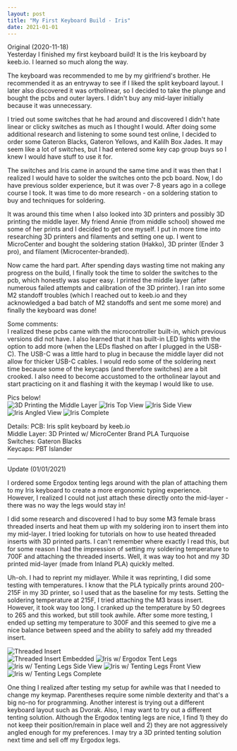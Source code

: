 ```yaml
---
layout: post
title: "My First Keyboard Build - Iris"
date: 2021-01-01
---
```

Original (2020-11-18)  
Yesterday I finished my first keyboard build! It is the Iris keyboard by keeb.io. I learned so much along the way.

The keyboard was recommended to me by my girlfriend's brother. He recommended it as an entryway to see if I liked the split keyboard layout. I later also discovered it was ortholinear, so I decided to take the plunge and bought the pcbs and outer layers. I didn't buy any mid-layer initially because it was unnecessary. 

I tried out some switches that he had around and discovered I didn't hate linear or clicky switches as much as I thought I would. After doing some additional research and listening to some sound test online, I decided to order some Gateron Blacks, Gateron Yellows, and Kalilh Box Jades. It may seem like a lot of switches, but I had entered some key cap group buys so I knew I would have stuff to use it for. 

The switches and Iris came in around the same time and it was then that I realized I would have to solder the switches onto the pcb board. Now, I do have previous solder experience, but it was over 7-8 years ago in a college course I took. It was time to do more research - on a soldering station to buy and techniques for soldering. 

It was around this time when I also looked into 3D printers and possibly 3D printing the middle layer. My friend Annie (from middle school) showed me some of her prints and I decided to get one myself. I put in more time into researching 3D printers and filaments and setting one up. I went to MicroCenter and bought the soldering station (Hakko), 3D printer (Ender 3 pro), and filament (Microcenter-branded). 

Now came the hard part. After spending days wasting time not making any progress on the build, I finally took the time to solder the switches to the pcb, which honestly was super easy. I printed the middle layer (after numerous failed attempts and calibration of the 3D printer). I ran into some M2 standoff troubles (which I reached out to keeb.io and they acknowledged a bad batch of M2 standoffs and sent me some more) and finally the keyboard was done!

Some comments:  
I realized these pcbs came with the microcontroller built-in, which previous versions did not have. I also learned that it has built-in LED lights with the option to add more (when the LEDs flashed on after I plugged in the USB-C). The USB-C was a little hard to plug in because the middle layer did not allow for thicker USB-C cables. I would redo some of the soldering next time because some of the keycaps (and therefore switches) are a bit crooked. I also need to become accustomed to the ortholinear layout and start practicing on it and flashing it with the keymap I would like to use.

Pics below!  
![3D Printing the Middle Layer](/assets/images/3DPrintingMiddleLayer.jpg)
![Iris Top View](/assets/images/IrisTopView.jpg)
![Iris Side View](/assets/images/IrisSideView.jpg)
![Iris Angled View](/assets/images/IrisAngledView.jpg)
![Iris Complete](/assets/images/IrisComplete.jpg)


Details:
PCB: Iris split keyboard by keeb.io  
Middle Layer: 3D Printed w/ MicroCenter Brand PLA Turquoise  
Switches: Gateron Blacks  
Keycaps: PBT Islander

---
Update (01/01/2021)

I ordered some Ergodox tenting legs around  with the plan of attaching them to my Iris keyboard to create a more ergonomic typing experience. However, I realized I could not just attach these directly onto the mid-layer - there was no way the legs would stay in!

I did some research and discovered I had to buy some M3 female brass threaded inserts and heat them up with my soldering iron to insert them into my mid-layer. I tried looking for tutorials on how to use heated threaded inserts with 3D printed parts. I can't remember where exactly I read this, but for some reason I had the impression of setting my soldering temperature to 700F and attaching the threaded inserts. Well, it was way too hot and my 3D printed mid-layer (made from Inland PLA) quickly melted.

Uh-oh. I had to reprint my midlayer. While it was reprinting, I did some testing with temperatures. I know that the PLA typically prints around 200-215F in my 3D printer, so I used that as the baseline for my tests. Setting the soldering temperature at 215F, I tried attaching the M3 brass insert. However, it took way too long. I cranked up the temperature by 50 degrees to 265 and this worked, but still took awhile. After some more testing, I ended up setting my temperature to 300F and this seemed to give me a nice balance between speed and the ability to safely add my threaded insert. 

![Threaded Insert](/assets/images/M3_4_5.jpg)  
![Threaded Insert Embedded](/assets/images/ThreadedInsert.jpg)
![Iris w/ Ergodox Tent Legs](/assets/images/IrisCompleteErgodoxTentLegs.jpg)
![Iris w/ Tenting Legs Side View](/assets/images/IrisCompleteSideView.jpg)
![Iris w/ Tenting Legs Front View](/assets/images/IrisCompleteFrontView.jpg)
![Iris w/ Tenting Legs Complete](/assets/images/IrisTentTop.jpg)

One thing I realized after testing my setup for awhile was that I needed to change my keymap. Parentheses require some nimble dexterity and that's a big no-no for programming. 
Another interest is trying out a different keyboard layout such as Dvorak. 
Also, I may want to try out a different tenting solution. Although the Ergodox tenting legs are nice, I find 1) they do not keep their position/remain in place well and 2) they are not aggressively angled enough for my preferences. I may try a 3D printed tenting solution next time and sell off my Ergodox legs. 
